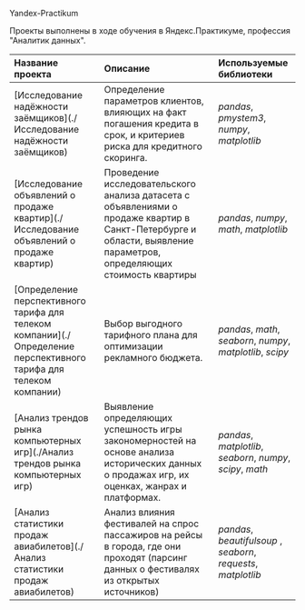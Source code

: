 Yandex-Practikum

Проекты выполнены в ходе обучения в Яндекс.Практикуме, профессия "Аналитик данных".

| Название проекта | Описание | Используемые библиотеки |
| :---------------------- | :---------------------- | :---------------------- |
| [Исследование надёжности заёмщиков](./Исследование надёжности заёмщиков) | Определение параметров клиентов, влияющих на факт погашения кредита в срок, и критериев риска для кредитного скоринга. | *pandas*, *pmystem3*, *numpy*, *matplotlib* |
| [Исследование объявлений о продаже квартир](./Исследование объявлений о продаже квартир) | Проведение исследовательского анализа датасета с объявлениями о продаже квартир в Санкт-Петербурге и области, выявление параметров, определяющих стоимость квартиры | *pandas*, *numpy*, *math*, *matplotlib* |
| [Определение перспективного тарифа для телеком компании](./Определение перспективного тарифа для телеком компании) | Выбор выгодного тарифного плана для оптимизации рекламного бюджета. | *pandas*, *math*, *seaborn*, *numpy*, *matplotlib*, *scipy* |
| [Анализ трендов рынка компьютерных игр](./Анализ трендов рынка компьютерных игр) | Выявление определяющих успешность игры закономерностей на основе анализа исторических данных о продажах игр, их оценках, жанрах и платформах. | *pandas*, *matplotlib*, *seaborn*, *numpy*, *scipy*, *math* |
| [Анализ статистики продаж авиабилетов](./Анализ статистики продаж авиабилетов) | Анализ влияния фестивалей на спрос пассажиров на рейсы в города, где они проходят (парсинг данных о фестивалях из открытых источников) | *pandas*, *beautifulsoup* , *seaborn*, *requests*, *matplotlib* |
